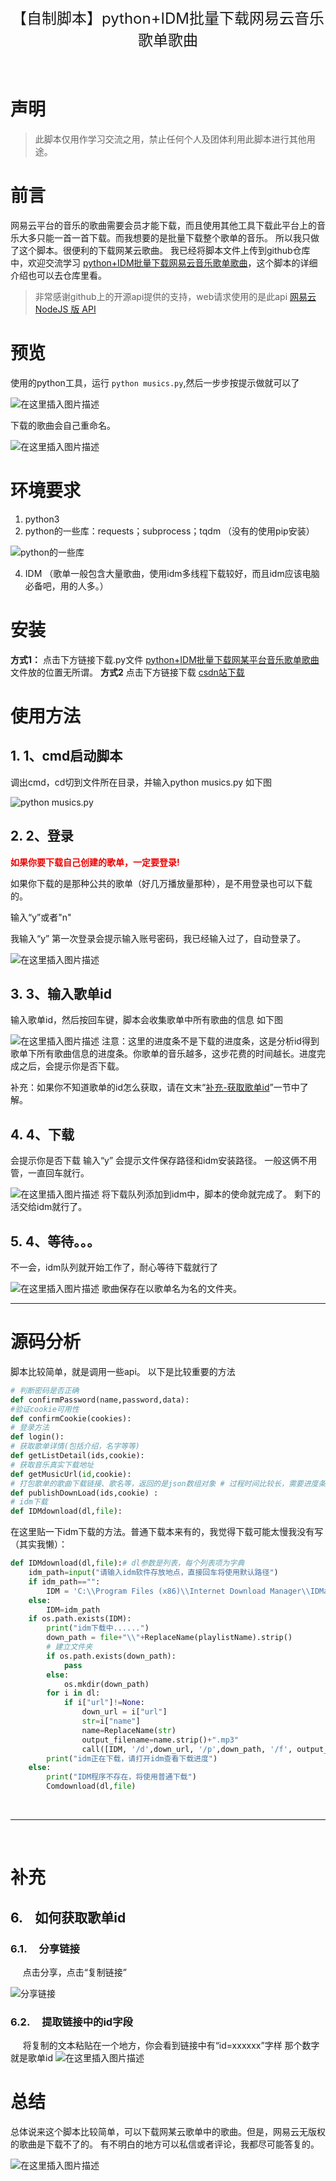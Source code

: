 <center >
<font size="5">【自制脚本】python+IDM批量下载网易云音乐歌单歌曲
</font>
</center>

<br>



<br>

# 声明

> 此脚本仅用作学习交流之用，禁止任何个人及团体利用此脚本进行其他用途。

# 前言
网易云平台的音乐的歌曲需要会员才能下载，而且使用其他工具下载此平台上的音乐大多只能一首一首下载。而我想要的是批量下载整个歌单的音乐。
所以我只做了这个脚本。很便利的下载网某云歌曲。
我已经将脚本文件上传到github仓库中，欢迎交流学习
[python+IDM批量下载网易云音乐歌单歌曲](https://github.com/crayonxin2000/NeteaseCloudPlayListDownload)，这个脚本的详细介绍也可以去仓库里看。


>非常感谢github上的开源api提供的支持，web请求使用的是此api
> [网易云 NodeJS 版 API](https://github.com/Binaryify/NeteaseCloudMusicApi)

# 预览
使用的python工具，运行  `python musics.py`,然后一步步按提示做就可以了

![在这里插入图片描述](https://img-blog.csdnimg.cn/e2f185077fe241ebbdedfe5748a1786c.png?x-oss-process=image/watermark,type_ZmFuZ3poZW5naGVpdGk,shadow_10,text_aHR0cHM6Ly9ibG9nLmNzZG4ubmV0L0NyYXlvbnhpbjIwMDA=,size_16,color_FFFFFF,t_70#pic_center)

下载的歌曲会自己重命名。

![在这里插入图片描述](https://img-blog.csdnimg.cn/c1806f49550f4f8486ccb64b12ec3a96.png?x-oss-process=image/watermark,type_ZmFuZ3poZW5naGVpdGk,shadow_10,text_aHR0cHM6Ly9ibG9nLmNzZG4ubmV0L0NyYXlvbnhpbjIwMDA=,size_16,color_FFFFFF,t_70#pic_center)
# 环境要求

 1. python3
 2. python的一些库：requests；subprocess；tqdm
（没有的使用pip安装）

 ![python的一些库](https://img-blog.csdnimg.cn/2e80636f7564459799aa4998e0892e52.png?x-oss-process=image/watermark,type_ZmFuZ3poZW5naGVpdGk,shadow_10,text_aHR0cHM6Ly9ibG9nLmNzZG4ubmV0L0NyYXlvbnhpbjIwMDA=,size_16,color_FFFFFF,t_70#pic_center)
 
 4. IDM
（歌单一般包含大量歌曲，使用idm多线程下载较好，而且idm应该电脑必备吧，用的人多。）
# 安装
**方式1：**
 点击下方链接下载.py文件
[python+IDM批量下载网某平台音乐歌单歌曲](https://github.com/crayonxin2000/NeteaseCloudPlayListDownload)
文件放的位置无所谓。
**方式2**
点击下方链接下载
[csdn站下载](https://download.csdn.net/download/Crayonxin2000/21462418)
<br>

# 使用方法

##  1. <a name='1、cmd启动脚本'></a>1、cmd启动脚本
调出cmd，cd切到文件所在目录，并输入python musics.py
如下图

![python musics.py](https://img-blog.csdnimg.cn/625f8ec8ea524525897e3b50b50423d3.png?x-oss-process=image/watermark,type_ZmFuZ3poZW5naGVpdGk,shadow_10,text_aHR0cHM6Ly9ibG9nLmNzZG4ubmV0L0NyYXlvbnhpbjIwMDA=,size_16,color_FFFFFF,t_70#pic_center)
##  2. <a name='2、登录'></a>2、登录
<font color="#ee0000">**如果你要下载自己创建的歌单，一定要登录!** </font>

如果你下载的是那种公共的歌单（好几万播放量那种），是不用登录也可以下载的。

输入“y”或者"n"

我输入“y”
第一次登录会提示输入账号密码，我已经输入过了，自动登录了。

![在这里插入图片描述](https://img-blog.csdnimg.cn/2d018c2c0c574e9db537aceb4b98162e.png?x-oss-process=image/watermark,type_ZmFuZ3poZW5naGVpdGk,shadow_10,text_aHR0cHM6Ly9ibG9nLmNzZG4ubmV0L0NyYXlvbnhpbjIwMDA=,size_16,color_FFFFFF,t_70#pic_center)



##  3. <a name='3、输入歌单id'></a>3、输入歌单id
输入歌单id，然后按回车键，脚本会收集歌单中所有歌曲的信息
如下图

![在这里插入图片描述](https://img-blog.csdnimg.cn/b9c1c1480bbe40a889a53f0bfd8c8e3b.png?x-oss-process=image/watermark,type_d3F5LXplbmhlaQ,shadow_50,text_Q1NETiBAQ3JheW9u6ZGr,size_20,color_FFFFFF,t_70,g_se,x_16#pic_center)
注意：这里的进度条不是下载的进度条，这是分析id得到歌单下所有歌曲信息的进度条。你歌单的音乐越多，这步花费的时间越长。进度完成之后，会提示你是否下载。

补充：如果你不知道歌单的id怎么获取，请在文末“[补充-获取歌单id](#getid)”一节中了解。
##  4. <a name='4、下载'></a>4、下载
会提示你是否下载
输入“y”
会提示文件保存路径和idm安装路径。
一般这俩不用管，一直回车就行。

![在这里插入图片描述](https://img-blog.csdnimg.cn/e994ab66ab624bbab11c772c365b4d6f.png?x-oss-process=image/watermark,type_ZmFuZ3poZW5naGVpdGk,shadow_10,text_aHR0cHM6Ly9ibG9nLmNzZG4ubmV0L0NyYXlvbnhpbjIwMDA=,size_16,color_FFFFFF,t_70#pic_center)
将下载队列添加到idm中，脚本的使命就完成了。
剩下的活交给idm就行了。
##  5. <a name='4、等待。。。'></a>4、等待。。。
不一会，idm队列就开始工作了，耐心等待下载就行了

![在这里插入图片描述](https://img-blog.csdnimg.cn/8239fb0035fe440fbad2efd744fa8e1f.png?x-oss-process=image/watermark,type_ZmFuZ3poZW5naGVpdGk,shadow_10,text_aHR0cHM6Ly9ibG9nLmNzZG4ubmV0L0NyYXlvbnhpbjIwMDA=,size_16,color_FFFFFF,t_70#pic_center)
歌曲保存在以歌单名为名的文件夹。

<hr>

# 源码分析
脚本比较简单，就是调用一些api。
以下是比较重要的方法

```python
# 判断密码是否正确
def confirmPassword(name,password,data):
#验证cookie可用性
def confirmCookie(cookies):
# 登录方法
def login():
# 获取歌单详情(包括介绍，名字等等)
def getListDetail(ids,cookie):
# 获取音乐真实下载地址
def getMusicUrl(id,cookie):
# 打包歌单的歌曲下载链接、歌名等，返回的是json数组对象 # 过程时间比较长，需要进度条
def publishDownLoad(ids,cookie) :
# idm下载
def IDMdownload(dl,file):
```
在这里贴一下idm下载的方法。普通下载本来有的，我觉得下载可能太慢我没有写（其实我懒）：

```python
def IDMdownload(dl,file):# dl参数是列表，每个列表项为字典
    idm_path=input("请输入idm软件存放地点，直接回车将使用默认路径")
    if idm_path=="":
        IDM = 'C:\\Program Files (x86)\\Internet Download Manager\\IDMan.exe'
    else:
        IDM=idm_path
    if os.path.exists(IDM):
        print("idm下载中......")
        down_path = file+"\\"+ReplaceName(playlistName).strip()
        # 建立文件夹
        if os.path.exists(down_path):
            pass
        else:
            os.mkdir(down_path)
        for i in dl:
            if i["url"]!=None:
                down_url = i["url"]
                str=i["name"]
                name=ReplaceName(str)
                output_filename=name.strip()+".mp3"
                call([IDM, '/d',down_url, '/p',down_path, '/f', output_filename, '/n', '/a'])
        print("idm正在下载，请打开idm查看下载进度")
    else:
        print("IDM程序不存在，将使用普通下载")
        Comdownload(dl,file)

```
<br/>
<hr/><br/>

# 补充
##  6. <a name='-&nbsp;-&nbsp;如何获取歌单id'></a>  &nbsp; &nbsp;如何获取歌单id 
<div id="getid"></div>

###  6.1. <a name='&nbsp;&nbsp;&nbsp;&nbsp;分享链接'></a>&nbsp;&nbsp;&nbsp;&nbsp;分享链接
&nbsp;&nbsp;&nbsp;&nbsp;&nbsp;点击分享，点击“复制链接”

![分享链接](https://img-blog.csdnimg.cn/e681b4bd52ea4183afc63b6ad7a76475.png?x-oss-process=image/watermark,type_ZmFuZ3poZW5naGVpdGk,shadow_10,text_aHR0cHM6Ly9ibG9nLmNzZG4ubmV0L0NyYXlvbnhpbjIwMDA=,size_16,color_FFFFFF,t_70#pic_center)
###  6.2. <a name='&nbsp;&nbsp;&nbsp;&nbsp;提取链接中的id字段'></a>&nbsp;&nbsp;&nbsp;&nbsp;提取链接中的id字段
&nbsp;&nbsp;&nbsp;&nbsp;&nbsp;将复制的文本粘贴在一个地方，你会看到链接中有“id=xxxxxx”字样
那个数字就是歌单id
![在这里插入图片描述](https://img-blog.csdnimg.cn/3a953924e86d405b8606c625499470a1.png#pic_center)
# 总结
总体说来这个脚本比较简单，可以下载网某云歌单中的歌曲。但是，网易云无版权的歌曲是下载不了的。
有不明白的地方可以私信或者评论，我都尽可能答复的。

![在这里插入图片描述](https://img-blog.csdnimg.cn/13262acf8b634bd0977282ce2cc5dc6d.jpg#pic_center)
